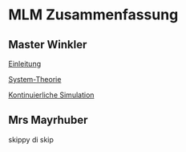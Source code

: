 # MLM Zusammenfassung

## Master Winkler

[Einleitung](Einleitung.md)

[System-Theorie](SystemTheorie.md)

[Kontinuierliche Simulation](KontinuierlicheSimulation.md)

## Mrs Mayrhuber

skippy di skip

